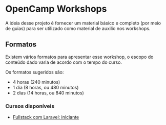 # OpenCamp Workshops

A ideia desse projeto é fornecer um material básico e completo (por meio de guias) para ser utilizado como material de auxilio nos workshops.

## Formatos

Existem vários formatos para apresentar esse workshop, o escopo do conteúdo dado varia de acordo com o tempo do curso.

Os formatos sugeridos são:

- 4 horas (240 minutos)
- 1 dia (8 horas, ou 480 minutos)
- 2 dias (14 horas, ou 840 minutos)

### Cursos disponíveis

- [Fullstack com Laravel: iniciante](workshops/fullstack-laravel-iniciante.md)